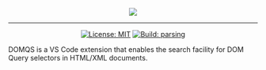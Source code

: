 <p align="center"><img src="https://i.imgur.com/PhU8Xkr.png"></p>

---

<p align="center">
<a href="https://opensource.org/licenses/MIT"><img src="https://img.shields.io/badge/License-MIT-brightgreen.svg" alt="License: MIT"></a>
<a href="https://dev.azure.com/whizsid/DOMQS/_build/latest?definitionId=1&branchName=master"><img src="https://dev.azure.com/whizsid/DOMQS/_apis/build/status/whizsid.DOMQS?branchName=master" alt="Build: parsing"></a>
</p>

DOMQS is a VS Code extension that enables the search facility for DOM Query selectors in HTML/XML documents.

